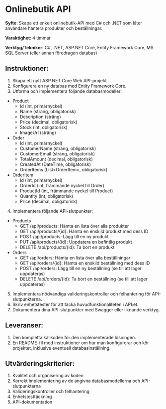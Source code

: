 # Onlinebutik API

<b>Syfte</b>: Skapa ett enkelt onlinebutik-API med C# och .NET som låter användare hantera produkter och beställningar.

<b>Varaktighet</b>: 4 timmar

<b>Verktyg/Tekniker</b>: C#, .NET, ASP.NET Core, Entity Framework Core, MS SQL Server (eller annan föredragen databas)

## Instruktioner:

1. Skapa ett nytt ASP.NET Core Web API-projekt.
2. Konfigurera en ny databas med Entity Framework Core.
3. Utforma och implementera följande databasmodeller:
- Product
    - Id (int, primärnyckel)
    - Name (sträng, obligatorisk)
    - Description (sträng)
    - Price (decimal, obligatorisk)
    - Stock (int, obligatorisk)
    - ImageUrl (sträng)
- Order
    - Id (int, primärnyckel)
    - CustomerName (sträng, obligatorisk)
    - CustomerEmail (sträng, obligatorisk)
    - TotalAmount (decimal, obligatorisk)
    - CreatedAt (DateTime, obligatorisk)
    - OrderItems (List\<OrderItem\>, obligatorisk)
- OrderItem
    - Id (int, primärnyckel)
    - OrderId (int, främmande nyckel till Order)
    - ProductId (int, främmande nyckel till Product)
    - Quantity (int, obligatorisk)
    - Price (decimal, obligatorisk)
4. Implementera följande API-slutpunkter:
- Products
    - GET /api/products: Hämta en lista över alla produkter
    - GET /api/products/{id}: Hämta en enskild produkt med dess ID
    - POST /api/products: Lägg till en ny produkt
    - PUT /api/products/{id}: Uppdatera en befintlig produkt
    - DELETE /api/products/{id}: Ta bort en produkt
- Orders
    - GET /api/orders: Hämta en lista över alla beställningar
    - GET /api/orders/{id}: Hämta en enskild beställning med dess ID
    - POST /api/orders: Lägg till en ny beställning (se till att lager uppdateras)
    - DELETE /api/orders/{id}: Ta bort en beställning (se till att lager uppdateras)        
5. Implementera nödvändiga valideringskontroller och felhantering för API-slutpunkterna.
6. Skriv enhetstester för att täcka huvudfunktionaliteten i API:et.
7. Dokumentera dina API-slutpunkter med Swagger eller liknande verktyg.

## Leveranser:

1. Den kompletta källkoden för den implementerade lösningen.
2. En README-fil med instruktioner om hur man konfigurerar och kör projektet, inklusive eventuell databasinställning.

## Utvärderingskriterier:

1. Kvalitet och organisering av koden
2. Korrekt implementering av de angivna databasmodellerna och API-slutpunkterna
3. Valideringskontroller och felhantering
4. Enhetstesttäckning
5. API-dokumentation
